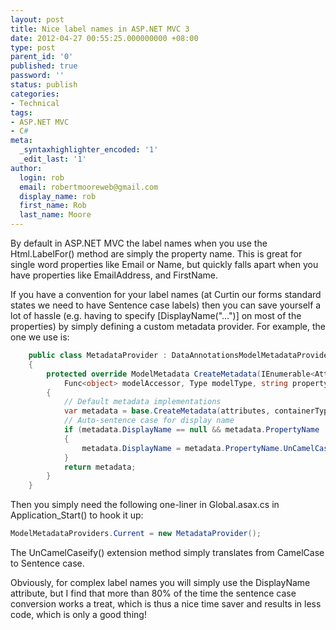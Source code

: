 ```yaml
---
layout: post
title: Nice label names in ASP.NET MVC 3
date: 2012-04-27 00:55:25.000000000 +08:00
type: post
parent_id: '0'
published: true
password: ''
status: publish
categories:
- Technical
tags:
- ASP.NET MVC
- C#
meta:
  _syntaxhighlighter_encoded: '1'
  _edit_last: '1'
author:
  login: rob
  email: robertmooreweb@gmail.com
  display_name: rob
  first_name: Rob
  last_name: Moore
---
```



By default in ASP.NET MVC the label names when you use the Html.LabelFor() method are simply the property name. This is great for single word properties like Email or Name, but quickly falls apart when you have properties like EmailAddress, and FirstName.



If you have a convention for your label names (at Curtin our forms standard states we need to have Sentence case labels) then you can save yourself a lot of hassle (e.g. having to specify [DisplayName("...")] on most of the properties) by simply defining a custom metadata provider. For example, the one we use is:



```csharp
    public class MetadataProvider : DataAnnotationsModelMetadataProvider
    {
        protected override ModelMetadata CreateMetadata(IEnumerable<Attribute> attributes, Type containerType,
            Func<object> modelAccessor, Type modelType, string propertyName)
        {
            // Default metadata implementations
            var metadata = base.CreateMetadata(attributes, containerType, modelAccessor, modelType, propertyName);
            // Auto-sentence case for display name
            if (metadata.DisplayName == null && metadata.PropertyName != null)
            {
                metadata.DisplayName = metadata.PropertyName.UnCamelCaseify();
            }
            return metadata;
        }
    }
```



Then you simply need the following one-liner in Global.asax.cs in Application\_Start() to hook it up:



```csharp
ModelMetadataProviders.Current = new MetadataProvider();
```



The UnCamelCaseify() extension method simply translates from CamelCase to Sentence case.



Obviously, for complex label names you will simply use the DisplayName attribute, but I find that more than 80% of the time the sentence case conversion works a treat, which is thus a nice time saver and results in less code, which is only a good thing!

